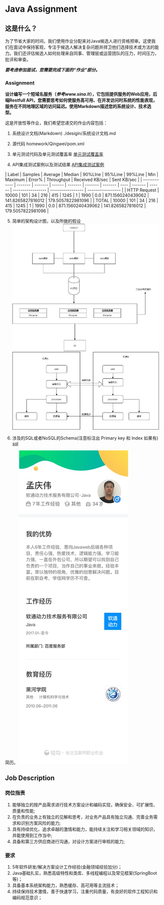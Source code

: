# Java Assignment

## 这是什么？

为了节省大家的时间，我们使用作业分配来对Java候选人进行资格预审。这使我们在面试中保持客观，专注于候选人解决​​复杂问题并捍卫他们选择技术或方法的能力。我们还评估候选人如何处理来自同事、管理层或运营团队的压力，时间压力，批评和审查。

***要考虑参加面试，您需要完成下面的“作业”部分。***

### Assignment

**设计编写一个短域名服务（*参考www.sina.lt*），它包括提供服务的Web应用，后端Restfull API，您需要思考如何使服务高可用、在并发访问时系统的性能表现，服务在不同地理区域的访问延迟。使用Markdown描述您的系统设计、技术选型。**

这是开放性等作业，我们希望您递交的作业内容包括：

1. 系统设计文档(Markdown)
./desigin/系统设计文档.md

2. 源代码
homework/Qingwei/pom.xml

3. 单元测试代码及单元测试覆盖率 
[单元测试覆盖率](./test/index.html)

4. API集成测试案例以及测试结果
  [ API集成测试案例](./jmeter/*)

  | Label        | Samples | Average | Median | 90%LIne | 95%Line | 99%Line | Min  | Maximum | Error% | Throughput        | Received KB/sec   | Sent KB/sec       |
    | ------------ | ------- | ------- | ------ | ------- | ------- | ------- | ---- | ------- | ------ | ----------------- | ----------------- | ----------------- |
    | HTTP Request | 10000   | 101     | 34     | 216     | 415     | 1245    | 1    | 1990    | 0.0    | 871.1560240439062 | 141.8265827816012 | 179.5057822981096 |
    | TOTAL        | 10000   | 101     | 34     | 216     | 415     | 1245    | 1    | 1990    | 0.0    | 871.1560240439062 | 141.8265827816012 | 179.5057822981096 |

5. 简单的架构设计图，以及所做的假设
  ![avatar](./design/简单设计.jpg)
  ![avatar](./design/跨区域部署.jpg)

6. 涉及的SQL或者NoSQL的Schema(注意标注出 Primary key 和 Index 如果有)
  [sql](./schema.sql)

简历。
![avatar](./111.JPEG)


## Job Description

### 岗位指责

1. 能够独立的按产品需求进行技术方案设计和编码实现，确保安全、可扩展性、质量和性能;
2. 在负责的业务上有独立的见解和思考，对业务产品具有独立沟通、完善业务需求和识别方案风险的能力;
3. 具有持续优化、追求卓越的激情和能力，能持续关注和学习相关领域的知识，并能使用到工作当中;
4. 具备和第三方供应商进行沟通，对设计方案进行审核的能力;

### 要求

1. 5年软件研发/解决方案设计工作经验(金融领域经验加分)；
2. Java基础扎实，熟悉高级特性和类库、多线程编程以及常见框架(SpringBoot等)；
3. 具备基本系统架构能力，熟悉缓存、高可用等主流技术；
5. 持续保持技术激情，善于快速学习，注重代码质量，有良好的软件工程知识和编码规范意识；



